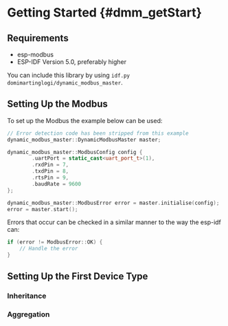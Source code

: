 # Getting Started {#dmm_getStart}

## Requirements

- esp-modbus
- ESP-IDF Version 5.0, preferably higher

You can include this library by using `idf.py domimartinglogi/dynamic_modbus_master`.

## Setting Up the Modbus

To set up the Modbus the example below can be used:

```c++
// Error detection code has been stripped from this example
dynamic_modbus_master::DynamicModbusMaster master;

dynamic_modbus_master::ModbusConfig config {
        .uartPort = static_cast<uart_port_t>(1),
        .rxdPin = 7,
        .txdPin = 8,
        .rtsPin = 9,
        .baudRate = 9600
};

dynamic_modbus_master::ModbusError error = master.initialise(config);
error = master.start();
```

Errors that occur can be checked in a similar manner to the way the esp-idf can:

```c++
if (error != ModbusError::OK) {
    // Handle the error
}
```

## Setting Up the First Device Type

### Inheritance

### Aggregation